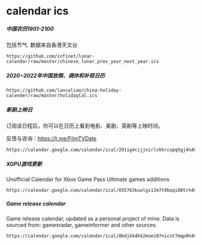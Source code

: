 # calendar ics

##### 中国农历1901-2100

包括节气. 数据来自香港天文台

```url
https://github.com/infinet/lunar-calendar/raw/master/chinese_lunar_prev_year_next_year.ics
```

##### 2020~2022年中国放假、调休和补班日历

```url
https://github.com/lanceliao/china-holiday-calender/raw/master/holidayCal.ics
```

##### 新剧上映日

订阅该日程后，你可以在日历上看到电影、美剧、英剧等上映时间。

反馈与咨询：https://t.me/FilmTVDate

```url
https://calendar.google.com/calendar/ical/291ig4cijjnirlc6krcopq5gj4%40group.calendar.google.com/public/basic.ics
```

##### XGPU游戏更新

Unofficial Calendar for Xbox Game Pass Ultimate games additions

```url
https://calendar.google.com/calendar/ical/035763kuolgs12m7t9boqi08tc%40group.calendar.google.com/public/basic.icshttps://calendar.google.com/calendar/ical/035763kuolgs12m7t9boqi08tc%40group.calendar.google.com/public/basic.ics
```

##### Game release calendar

Game release calendar, updated as a personal project of mine. Data is sourced from:
gamesradar, gameinformer and other sources

```url
https://calendar.google.com/calendar/ical/0bdjkk4hk2moei07nicnt7mqp0%40group.calendar.google.com/public/basic.icshttps://calendar.google.com/calendar/ical/0bdjkk4hk2moei07nicnt7mqp0%40group.calendar.google.com/public/basic.ics
```
